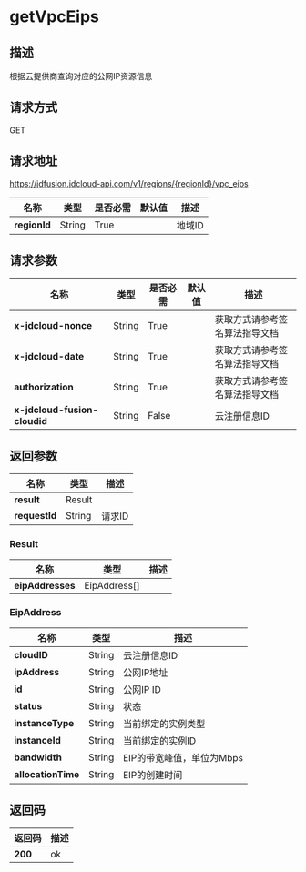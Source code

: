 # getVpcEips


## 描述
根据云提供商查询对应的公网IP资源信息

## 请求方式
GET

## 请求地址
https://jdfusion.jdcloud-api.com/v1/regions/{regionId}/vpc_eips

|名称|类型|是否必需|默认值|描述|
|---|---|---|---|---|
|**regionId**|String|True| |地域ID|

## 请求参数
|名称|类型|是否必需|默认值|描述|
|---|---|---|---|---|
|**x-jdcloud-nonce**|String|True| |获取方式请参考签名算法指导文档|
|**x-jdcloud-date**|String|True| |获取方式请参考签名算法指导文档|
|**authorization**|String|True| |获取方式请参考签名算法指导文档|
|**x-jdcloud-fusion-cloudid**|String|False| |云注册信息ID|


## 返回参数
|名称|类型|描述|
|---|---|---|
|**result**|Result| |
|**requestId**|String|请求ID|

### Result
|名称|类型|描述|
|---|---|---|
|**eipAddresses**|EipAddress[]| |
### EipAddress
|名称|类型|描述|
|---|---|---|
|**cloudID**|String|云注册信息ID|
|**ipAddress**|String|公网IP地址|
|**id**|String|公网IP ID|
|**status**|String|状态|
|**instanceType**|String|当前绑定的实例类型|
|**instanceId**|String|当前绑定的实例ID|
|**bandwidth**|String|EIP的带宽峰值，单位为Mbps|
|**allocationTime**|String|EIP的创建时间|

## 返回码
|返回码|描述|
|---|---|
|**200**|ok|

